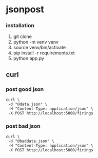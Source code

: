 # jsonpost
### installation
1. git clone
1. python -m venv venv
1. source venv/bin/activate
1. pip install -r requirements.txt
1. python app.py

## curl
### post good json
```
curl \
 -d "@data.json" \
 -H "Content-Type: application/json" \
 -X POST http://localhost:5000/firings
 ```

### post bad json
```
curl \
 -d "@baddata.json" \
 -H "Content-Type: application/json" \
 -X POST http://localhost:5000/firings
```
